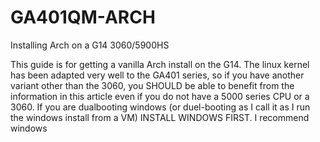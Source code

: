 # GA401QM-ARCH
Installing Arch on a G14 3060/5900HS

This guide is for getting a vanilla Arch install on the G14. The linux kernel has been adapted very well to the GA401 series, so if you have another variant other than the 3060, you SHOULD be able to benefit from the information in this article even if you do not have a 5000 series CPU or a 3060. If you are dualbooting windows (or duel-booting as I call it as I run the windows install from a VM) INSTALL WINDOWS FIRST. I recommend windows
